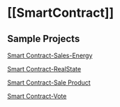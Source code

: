 # [[SmartContract]]

## Sample Projects 

[Smart Contract-Sales-Energy](smart-contract-marketplace-in-energy.md)

[Smart Contract-RealState](smart-contract-real-estate.md)

[Smart Contract-Sale Product](smart-contract-sale.md)

[Smart Contract-Vote](smart-contract-voting.md)